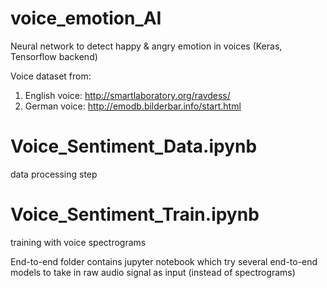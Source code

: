 # voice_emotion_AI
Neural network to detect happy &amp; angry emotion in voices (Keras, Tensorflow backend)

Voice dataset from:
1) English voice: http://smartlaboratory.org/ravdess/
2) German voice: http://emodb.bilderbar.info/start.html

# Voice_Sentiment_Data.ipynb
data processing step

# Voice_Sentiment_Train.ipynb
training with voice spectrograms

End-to-end folder contains jupyter notebook which try several end-to-end models to take in raw audio signal as input (instead of spectrograms)
